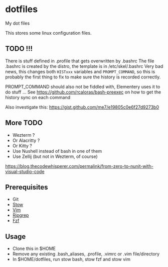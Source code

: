 # dotfiles
My dot files 

This stores some linux configuration files.

## TODO !!!

There is stuff defined in .profile that gets overwritten by .bashrc
The file .bashrc is created by the distro, the template is in /etc/skel/.bashrc
Very bad news, this changes both `HISTxxx` variables and `PROMPT_COMMAND`,
so this is probably the first thing to fix to make sure the history is recorded correctly.

PROMPT_COMMAND should also not be fiddled with, Elementery uses it to do stuff ...
See https://github.com/rcaloras/bash-preexec on how to get the history sync on each command

Also investigate this: https://gist.github.com/me7/e19805c0e6f27d9273b0

## More TODO
 - Wezterm ?
 - Or Alacritty ?
 - Or Kitty ?
 - Use Nushell instead of bash in one of them
 - Use Zellij (but not in Wezterm, of course)

https://blog.thecodewhisperer.com/permalink/from-zero-to-nunit-with-visual-studio-code

## Prerequisites
 - Git
 - [Stow](http://brandon.invergo.net/news/2012-05-26-using-gnu-stow-to-manage-your-dotfiles.html)
 - [Vim](https://medium.com/@crashybang/supercharge-vim-with-fzf-and-ripgrep-d4661fc853d2)
 - [Ripgrep](https://github.com/BurntSushi/ripgrep)
 - [Fzf](https://github.com/junegunn/fzf)

## Usage
 - Clone this in $HOME 
 - Remove any existing .bash_aliases, .profile, .vimrc or .vim file/directory
 - In $HOME/dotfiles, run stow bash, stow fzf and stow vim
